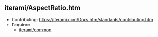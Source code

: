 iterami/AspectRatio.htm
-----------------------

* Contributing: https://iterami.com/Docs.htm/standards/contributing.htm
* Requires:
  * [iterami/common](https://github.com/iterami/common)
